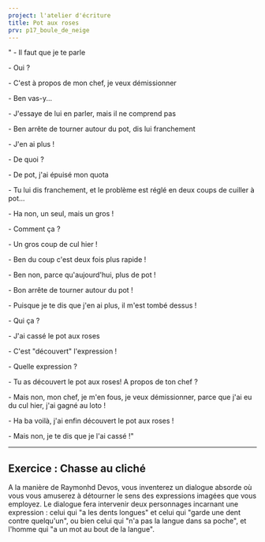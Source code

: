```yaml
---
project: l'atelier d'écriture
title: Pot aux roses
prv: p17_boule_de_neige
---
```


" 
\- Il faut que je te parle

\- Oui ?

\- C'est à propos de mon chef, je veux démissionner

\- Ben vas-y...

\- J'essaye de lui en parler, mais il ne comprend pas

\- Ben arrête de tourner autour du pot, dis lui franchement

\- J'en ai plus !

\- De quoi ?

\- De pot, j'ai épuisé mon quota

\- Tu lui dis franchement, et le problème est réglé en deux coups de cuiller à pot...

\- Ha non, un seul, mais un gros !

\- Comment ça ?

\- Un gros coup de cul hier !

\- Ben du coup c'est deux fois plus rapide !

\- Ben non, parce qu'aujourd'hui, plus de pot !

\- Bon arrête de tourner autour du pot !

\- Puisque je te dis que j'en ai plus, il m'est tombé dessus !

\- Qui ça ?

\- J'ai cassé le pot aux roses

\- C'est "découvert" l'expression !

\- Quelle expression ?

\- Tu as découvert le pot aux roses! A propos de ton chef ?

\- Mais non, mon chef, je m'en fous, je veux démissionner, parce que j'ai eu du cul hier, j'ai gagné au loto !

\- Ha ba voilà, j'ai enfin découvert le pot aux roses !

\- Mais non, je te dis que je l'ai cassé !"

---
## Exercice : Chasse au cliché
A la manière de Raymonhd Devos, vous inventerez un dialogue absorde où vous vous amuserez à détourner le sens des expressions imagées que vous employez. Le dialogue fera intervenir deux personnages incarnant une expression : celui qui "a les dents longues" et celui qui "garde une dent contre quelqu'un", ou bien celui qui "n'a pas la langue dans sa poche", et l'homme qui "a un mot au bout de la langue".
